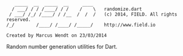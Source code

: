 ```
   _____  __  _____  __     ____
  / ___/ / / /____/ / /    /    \   randomize.dart
 / ___/ /_/ /____/ / /__  /  /  /   (c) 2014, FIELD. All rights reserved.
/_/        /____/ /____/ /_____/    http://www.field.io

Created by Marcus Wendt on 23/03/2014

```

Random number generation utilities for Dart.
